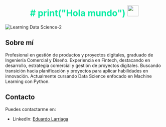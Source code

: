 
<h1 align="center" style="color: #04eba3;"><b># print("Hola mundo") </b><img src="https://media.giphy.com/media/hvRJCLFzcasrR4ia7z/giphy.gif" width="35"></h1>

<!--  -->
![Learning Data Science-2](https://github.com/eduardo-larriaga/img/assets/150481918/7ad8f1d0-d803-4453-b02d-9844123c5f74)




## Sobre mí
Profesional en gestión de productos y proyectos digitales, graduado de Ingeniería Comercial y Diseño. Experiencia en Fintech, 
destacando en desarrollo, estrategia comercial y gestión de proyectos digitales. Buscando transición hacia planificación y 
proyectos para aplicar habilidades en innovación. Actualmente cursando Data Science enfocado en Machine Learning con Python.


## Contacto

Puedes contactarme en:
- LinkedIn: [Eduardo Larriaga](https://www.linkedin.com/in/tuperfil)
